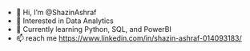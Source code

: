 - 👋 Hi, I’m @ShazinAshraf
- 👀 Interested in Data Analytics
- 🌱 Currently learning Python, SQL, and PowerBI
- 📫 reach me https://www.linkedin.com/in/shazin-ashraf-014093183/

<!---
ShazinAshraf/ShazinAshraf is a ✨ special ✨ repository because its `README.md` (this file) appears on your GitHub profile.
You can click the Preview link to take a look at your changes.
--->
